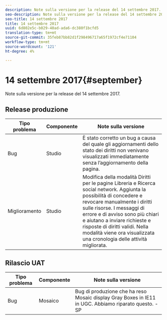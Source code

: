 ```yaml
---
description: Note sulla versione per la release del 14 settembre 2017.
seo-description: Note sulla versione per la release del 14 settembre 2017.
seo-title: 14 settembre 2017
title: 14 settembre 2017
uuid: 6d802e5c-b029-40ad-ada6-dc380f1bcfd5
translation-type: tm+mt
source-git-commit: 35feb87bb82d1f298496717a65f1972cf4e71104
workflow-type: tm+mt
source-wordcount: '121'
ht-degree: 4%

---
```



# 14 settembre 2017{#september}

Note sulla versione per la release del 14 settembre 2017.

## Release produzione

| **Tipo problema** | **Componente** | **Note sulla versione** |
|---|---|---|
| Bug | Studio | È stato corretto un bug a causa del quale gli aggiornamenti dello stato dei diritti non venivano visualizzati immediatamente senza l’aggiornamento della pagina. |
| Miglioramento | Studio | Modifica della modalità Diritti per le pagine Libreria e Ricerca social network. Aggiunta la possibilità di concedere e revocare manualmente i diritti sulle risorse. I messaggi di errore e di avviso sono più chiari e aiutano a inviare richieste e risposte di diritti validi. Nella modalità viene ora visualizzata una cronologia delle attività migliorata. |

## Rilascio UAT

| **Tipo problema** | **Componente** | **Note sulla versione** |
|---|---|---|
| Bug | Mosaico | Bug di produzione che ha reso Mosaic display Gray Boxes in IE11 in UGC. Abbiamo riparato questo. -SP |

